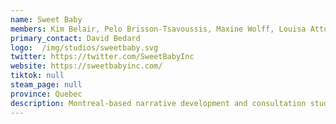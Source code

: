 ```yaml
---
name: Sweet Baby
members: Kim Belair, Pelo Brisson-Tsavoussis, Maxine Wolff, Louisa Atto, Camerin Wild, Chris Kindred, Amy-Leigh Shaw, Will Herring, Maria Beck, David Bedard, Sean Hennegan
primary_contact: David Bedard
logo:  /img/studios/sweetbaby.svg
twitter: https://twitter.com/SweetBabyInc
website: https://sweetbabyinc.com/
tiktok: null
steam_page: null
province: Quebec
description: Montreal-based narrative development and consultation studio. Specializes in making video games more compelling, innovative, and diverse. Also committed to helping marginalized talent break into the industry.
---
```

